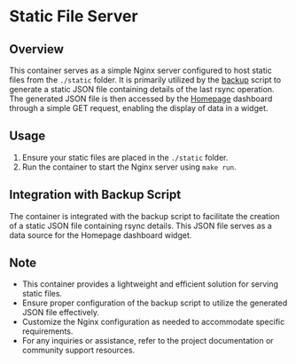 # Static File Server

## Overview
This container serves as a simple Nginx server configured to host static files from the `./static` folder. It is primarily utilized by the [backup](../backup) script to generate a static JSON file containing details of the last rsync operation. The generated JSON file is then accessed by the [Homepage](../homepage) dashboard through a simple GET request, enabling the display of data in a widget.

## Usage
1. Ensure your static files are placed in the `./static` folder.
2. Run the container to start the Nginx server using `make run`.
   
## Integration with Backup Script
The container is integrated with the backup script to facilitate the creation of a static JSON file containing rsync details. This JSON file serves as a data source for the Homepage dashboard widget.

## Note
- This container provides a lightweight and efficient solution for serving static files.
- Ensure proper configuration of the backup script to utilize the generated JSON file effectively.
- Customize the Nginx configuration as needed to accommodate specific requirements.
- For any inquiries or assistance, refer to the project documentation or community support resources.
